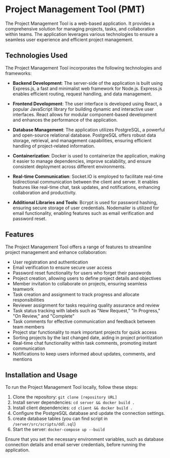 # Project Management Tool (PMT)

The Project Management Tool is a web-based application. It provides a comprehensive solution for managing projects, tasks, and collaboration within teams. The application leverages various technologies to ensure a seamless user experience and efficient project management.

## Technologies Used

The Project Management Tool incorporates the following technologies and frameworks:

- **Backend Development**: The server-side of the application is built using Express.js, a fast and minimalist web framework for Node.js. Express.js enables efficient routing, request handling, and data management.

- **Frontend Development**: The user interface is developed using React, a popular JavaScript library for building dynamic and interactive user interfaces. React allows for modular component-based development and enhances the performance of the application.

- **Database Management**: The application utilizes PostgreSQL, a powerful and open-source relational database. PostgreSQL offers robust data storage, retrieval, and management capabilities, ensuring efficient handling of project-related information.

- **Containerization**: Docker is used to containerize the application, making it easier to manage dependencies, improve scalability, and ensure consistent deployment across different environments.

- **Real-time Communication**: Socket.IO is employed to facilitate real-time bidirectional communication between the client and server. It enables features like real-time chat, task updates, and notifications, enhancing collaboration and productivity.

- **Additional Libraries and Tools**: Bcrypt is used for password hashing, ensuring secure storage of user credentials. Nodemailer is utilized for email functionality, enabling features such as email verification and password reset.

## Features

The Project Management Tool offers a range of features to streamline project management and enhance collaboration:

- User registration and authentication
- Email verification to ensure secure user access
- Password reset functionality for users who forget their passwords
- Project creation, allowing users to define project details and objectives
- Member invitation to collaborate on projects, ensuring seamless teamwork
- Task creation and assignment to track progress and allocate responsibilities
- Reviewer assignment for tasks requiring quality assurance and review
- Task status tracking with labels such as "New Request," "In Progress," "On Review," and "Complete"
- Task comments for effective communication and feedback between team members
- Project star functionality to mark important projects for quick access
- Sorting projects by the last changed date, aiding in project prioritization
- Real-time chat functionality within task comments, promoting instant communication
- Notifications to keep users informed about updates, comments, and mentions

## Installation and Usage

To run the Project Management Tool locally, follow these steps:

1. Clone the repository: `git clone [repository URL]`
2. Install server dependencies: `cd server && docker build .`
3. Install client dependencies: `cd client && docker build .`
4. Configure the PostgreSQL database and update the connection settings.
5. create database tables (you can find script in `/server/src/scripts/ddl.sql`)
6. Start the server: `docker-compose up --build`

Ensure that you set the necessary environment variables, such as database connection details and email server credentials, before running the application.

